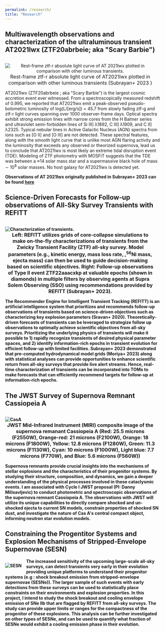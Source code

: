 ```yaml
---
permalink: /research/
title: "Research"
---
```


<!---## Locations of key files/directories

* Basic config options: _config.yml
* Top navigation bar config: _data/navigation.yml
* Single pages: _pages/
* Collections of pages are .md or .html files in:
  * _publications/
  * _portfolio/
  * _posts/
  * _teaching/
  * _talks/
* Footer: _includes/footer.html
* Static files (like PDFs): /files/
* Profile image (can set in _config.yml): images/profile.png -->

<style>
img {
  float: left;
}
</style>

<h2> Multiwavelength observations and characterization of the ultraluminous transient AT2021lwx (ZTF20abrbeie; aka "Scary Barbie") </h2>

<p style="text-align:center;max-width:100%;margin-right:15px;padding-bottom:-10px;display:block;float:left;vertical-align:top"><img src="https://bsubraya.github.io/images/Scary_Barbie.png" alt="Rest-frame ztf-r absolute light curve of AT 2021lwx plotted in comparison with other luminous transients." data-api-endpoint="https://bsubraya.github.io/images/Scary_Barbie.png" data-api-returntype="File" /><br /><span style="font-size: medium;"> Rest-frame ztf-r absolute light curve of AT2021lwx plotted in comparison with other luminous transients (<a href="https://iopscience.iop.org/article/10.3847/2041-8213/accf1a/meta" style="text-decoration: none">Subrayan+ 2023 </a>)</span></p>

<!--- <p><img src="https://bsubraya.github.io/images/Scary_Barbie.png" alt="Absolute Magnitude Light Curve" style="max-width:50%;margin-right:15px;">--->
<p> AT2021lwx (<a href = "https://alerce.online/object/ZTF20abrbeie" style = "text-decoration:none" >ZTF20abrbeie </a>; aka "Scary Barbie") is the <a href="https://www.usatoday.com/story/news/nation/2023/05/12/largest-space-explosion-scary-barbie-black-hole/70212322007/" style="text-decoration:none">largest cosmic accretion event</a> ever witnessed. From a spectroscopically measured redshift of 0.995, we reported that AT2021lwx emit a peak-observed pseudo-bolometric luminosity of log(L/[erg/s]) = 45.7 from slowly fading ztf-g and ztf-r light curves spanning over 1000 observer-frame days. Optical spectra exhibit strong emission lines with narrow cores from the H Balmer series and ultraviolet semi-forbidden lines of Si III] λ1892, C III] λ1909, and  C II] λ2325. Typical nebular lines in <a href="https://en.wikipedia.org/wiki/Active_galactic_nucleus" style="text-decoration:none"> Active Galactic Nucleus (AGN) </a> spectra from ions such as [O II] and [O III] are not detected. These spectral features, along with the smooth light curve that is unlike most AGN flaring activity and the luminosity that exceeds any observed or theorized supernova, lead us to conclude that AT2021lwx is most likely an extreme <a href = "https://en.wikipedia.org/wiki/Tidal_disruption_event" style = "text-decoration:none">tidal disruption event (TDE)</a>. Modeling of ZTF photometry with <a href ="https://mosfit.readthedocs.io/en/latest/" style = "text-decoration:none">MOSFiT</a> suggests that the TDE was between a ≈14 solar mass star and a supermassive black hole of mass ∼ 10<sup>8</sup> solar masses. No host galaxy for AT2021lwx is detected yet. </p> 
<p><b>Observations of AT 2021lwx originally published in <a href="https://iopscience.iop.org/article/10.3847/2041-8213/accf1a/meta" style="text-decoration: none">Subrayan+ 2023 </a> can be found <a href="https://bsubraya.github.io/files/AT2021lwx_Scary_Barbie_data.tar.gz" download>here</a><b></p>

 
<h2> Science-Driven Forecasts for Follow-up observations of All-Sky Survey Transients with REFITT</h2>

<p style="text-align:center;max-width:100%;margin-right:15px;padding-bottom:-10px;display:block;float:left;vertical-align:top"><img src="https://bsubraya.github.io/images/Science_Follow_up.png" alt="Characterization of transients." data-api-endpoint="https://bsubraya.github.io/images/Science_Follow_up.png" data-api-returntype="File" /><br /><span style="font-size: medium;"> Left: REFITT utilizes grids of core-collapse simulations to make on-the-fly characterizations of transients from the <a href="https://www.ztf.caltech.edu/" style = "text-decoration:none"> Zwicky Transient Facility (ZTF)</a> all-sky survey. Model parameters (e.g., kinetic energy, mass loss rate, ,<sup>56</sup>Ni mass, ejecta mass) can then be used to guide decision-making based on scientific objectives. Right: Follow-up observations of Type II event ZTF22aaacxkp at valuable epochs (shown in diamonds) in multiple filters by observing agents at Supra
Solem Observing (SSO) using recommendations provided by REFITT (<a href="https://iopscience.iop.org/article/10.3847/1538-4357/aca80a" style="text-decoration: none">Subrayan+ 2023</a>). </span></p>

<!--- <p><img src="https://bsubraya.github.io/images/Science_Follow_up.png" alt="Charaterization and Augmentation" style="max-width:55%;margin-right:15px;">--->
<p>The Recommender Engine for Intelligent Transient Tracking (REFITT) is an artificial intelligence system that prioritizes and recommends follow-up observations of transients based on science-driven objectives such as characterizing key explosion parameters (<a href="https://iopscience.iop.org/article/10.3847/1538-4357/ab8128" style="text-decoration: none">Sravan+ 2020</a>). Theoretically-driven forecasts of transients can be leveraged to strategize follow up observations to optimally achieve scientific objectives from all-sky surveys. Prioritizing the underlying physics of transients will make it possible to 1) rapidly recognize transients of desired physical parameter spaces, and 2) identify information-rich epochs in transient evolution for efficient follow-up with limited facilities. <a href="https://iopscience.iop.org/article/10.3847/1538-4357/aca80a" style="text-decoration: none">Subrayan+ 2023</a> demonstrated that pre-computed hydrodynamical model grids (<a href="https://academic.oup.com/pasj/advance-article-abstract/doi/10.1093/pasj/psad024/7140554" style="text-decoration: none">Moriya+ 2023</a>) along with statistical analyses can provide opportunities to enhance scientific return from all-sky surveys that provide live alert streams. Hence, real-time characterization of transients can be incorporated into TOMs to make forecasts that can efficiently recommend targets for follow-up at information-rich epochs.</p>

<h2>The JWST Survey of Supernova Remnant Cassiopeia A</h2>
<p style="text-align:center;max-width:100%;margin-right:15px;padding-bottom:-10px;display:block;float:left;vertical-align:top"><img src="https://bsubraya.github.io/images/CasA.jpeg" alt="CasA" data-api-endpoint="https://bsubraya.github.io/images/CasA.jpeg" data-api-returntype="File" /><br /><span style="font-size: medium;">JWST Mid-Infrared Instrument (MIRI) composite image of the supernova remanant Cassiopeia A (Red: 25.5 microns (F2550W), Orange-red: 21 microns (F2100W), Orange: 18 microns (F1800W), Yellow: 12.8 microns (F1280W), Green: 11.3 microns (F1130W), Cyan: 10 microns (F1000W), Light blue: 7.7 microns (F770W), and Blue: 5.6 microns (F560W))</span></p>

<!--- <p><img src="https://bsubraya.github.io/images/CasA.jpeg" alt="Cas A JWST" style="max-width:55%;margin-right:15px;">--->
<p>Supernova remnants provide crucial insights into the mechanisms of stellar explosions and the characteristics of their progenitor systems. By studying their structure, composition, and dynamics, we gain a deeper understanding of the physical processes involved in these cataclysmic events. I am associated with <a href="https://www.stsci.edu/jwst/science-execution/program-information.html?id=1947" style="text-decoration:none">Cycle I JWST proposal</a> (PI: Danny Milisavljevic) to conduct photometric and spectroscopic observations of the supernova remnant Cassiopeia A. The observations with JWST will utilize its unique capabilities to directly compare shocked and un-shocked ejecta to current SN models, constrain properties of shocked SN dust, and investigate the nature of Cas A's central compact object, informing neutron star evolution models. </p>

<h2> Constraining the Progentitor Systems and Explosion Mechanisms of Stripped-Envelope Supernovae (SESN) </h2>
<p style="text-align:center;max-width:100%;margin-right:15px;padding-bottom:-10px;display:block;float:left;vertical-align:top"><img src="https://bsubraya.github.io/images/SESN.jpeg" alt="SESN" data-api-endpoint="https://bsubraya.github.io/images/SESN.jpeg" data-api-returntype="File" /><br /><span style="font-size: medium;"></span></p>
<!--- <p><img src="https://bsubraya.github.io/images/SESN.jpeg" alt="Stripped Envelope Supernove" style="max-width:55%;margin-right:15px;">--->

<p>The increased sensitivity of the upcoming large-scale all-sky surveys, can detect transients very early in their evolution providing unique platforms to understand their progenitor systems (e.g : shock breakout emission from <a href="https://en.wikipedia.org/wiki/Type_Ib_and_Ic_supernovae" style = "text-decoration:none">stripped-envelope supernovae (SESNe)</a>). The larger sample of such events with early detections from these surveys can be used to statistically place constraints on their environments and explosion properties. In this project, I intend to study the shock breakout and cooling envelope emission of SNe IIb that are flagged by REFITT from all-sky surveys. The study can provide upper limits or ranges for the compactness of the progenitor of these explosions. This analysis can be further investigated on other types of SESNe, and can be used to quantify what fraction of SESNe would exhibit a cooling emission phase in their evolution.</p>
